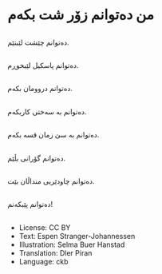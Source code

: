 # من ده‌توانم زۆر شت بکه‌م

##
ده‌توانم چێشت لێبنێم.

##
ده‌توانم پاسکیل لێبخوڕم.

##
ده‌توانم دروومان بکه‌م.

##
ده‌توانم به‌ سه‌ختی کاربکه‌م.

##
ده‌توانم به‌ سێ زمان قسه‌ بکه‌م.

##
ده‌توانم گۆرانی بڵێم.

##
ده‌توانم چاودێریی منداڵان بێت.

##
ده‌توانم پێبکه‌نم!

##
* License: CC BY
* Text: Espen Stranger-Johannessen
* Illustration: Selma Buer Hanstad
* Translation: Dler Piran
* Language: ckb
